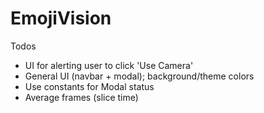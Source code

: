 # EmojiVision

Todos
- UI for alerting user to click 'Use Camera'
- General UI (navbar + modal); background/theme colors
- Use constants for Modal status
- Average frames (slice time)
